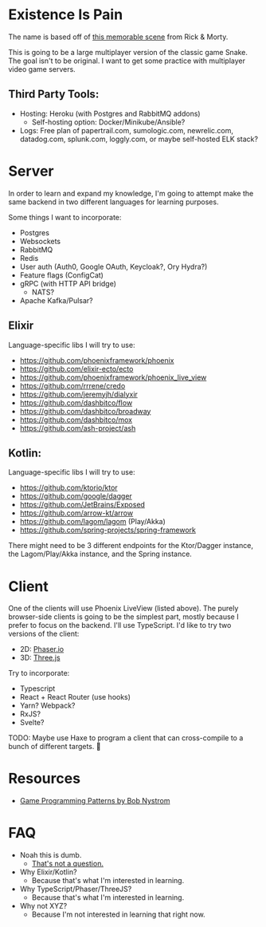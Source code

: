 # Existence Is Pain

The name is based off of [this memorable scene](https://youtu.be/ZA9Dvh4Fyf8?t=29s) from Rick & Morty.

This is going to be a large multiplayer version of the classic game Snake. The goal isn't to be original. I want to get some practice with multiplayer video game servers.

## Third Party Tools:

* Hosting: Heroku (with Postgres and RabbitMQ addons)
  * Self-hosting option: Docker/Minikube/Ansible?
* Logs: Free plan of papertrail.com, sumologic.com, newrelic.com, datadog.com, splunk.com, loggly.com, or maybe self-hosted ELK stack?

# Server

In order to learn and expand my knowledge, I'm going to attempt make the same backend in two different languages for learning purposes.

Some things I want to incorporate:
* Postgres
* Websockets
* RabbitMQ
* Redis
* User auth (Auth0, Google OAuth, Keycloak?, Ory Hydra?)
* Feature flags (ConfigCat)
* gRPC (with HTTP API bridge)
  * NATS?
* Apache Kafka/Pulsar?

## Elixir

Language-specific libs I will try to use:
* https://github.com/phoenixframework/phoenix
* https://github.com/elixir-ecto/ecto
* https://github.com/phoenixframework/phoenix_live_view
* https://github.com/rrrene/credo
* https://github.com/jeremyjh/dialyxir
* https://github.com/dashbitco/flow
* https://github.com/dashbitco/broadway
* https://github.com/dashbitco/mox
* https://github.com/ash-project/ash

## Kotlin:

Language-specific libs I will try to use:
* https://github.com/ktorio/ktor
* https://github.com/google/dagger
* https://github.com/JetBrains/Exposed
* https://github.com/arrow-kt/arrow
* https://github.com/lagom/lagom (Play/Akka)
* https://github.com/spring-projects/spring-framework

There might need to be 3 different endpoints for the Ktor/Dagger instance, the Lagom/Play/Akka instance, and the Spring instance.

# Client

One of the clients will use Phoenix LiveView (listed above). The purely browser-side clients is going to be the simplest part, mostly because I prefer to focus on the backend. I'll use TypeScript. I'd like to try two versions of the client:

- 2D: [Phaser.io](https://phaser.io/)
- 3D: [Three.js](https://threejs.org/)

Try to incorporate:
* Typescript
* React + React Router (use hooks)
* Yarn? Webpack?
* RxJS?
* Svelte?

TODO: Maybe use Haxe to program a client that can cross-compile to a bunch of different targets. 🤔

# Resources

* [Game Programming Patterns by Bob Nystrom](http://gameprogrammingpatterns.com/)

# FAQ

* Noah this is dumb.
  * [That's not a question.](https://www.youtube.com/watch?v=KIBw10VUcNQ&t=2s)
* Why Elixir/Kotlin?
  * Because that's what I'm interested in learning.
* Why TypeScript/Phaser/ThreeJS?
  * Because that's what I'm interested in learning.
* Why not XYZ?
  * Because I'm not interested in learning that right now.

